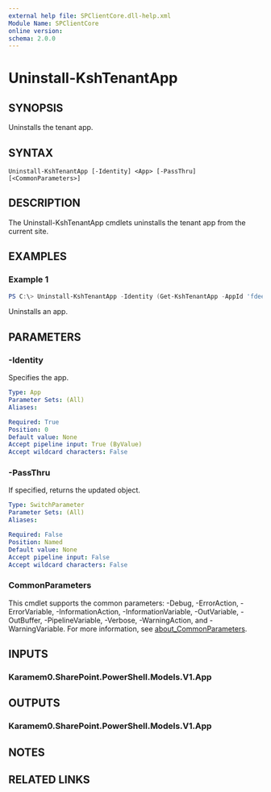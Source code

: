 ```yaml
---
external help file: SPClientCore.dll-help.xml
Module Name: SPClientCore
online version:
schema: 2.0.0
---
```


# Uninstall-KshTenantApp

## SYNOPSIS
Uninstalls the tenant app.

## SYNTAX

```
Uninstall-KshTenantApp [-Identity] <App> [-PassThru] [<CommonParameters>]
```

## DESCRIPTION
The Uninstall-KshTenantApp cmdlets uninstalls the tenant app from the current site.

## EXAMPLES

### Example 1
```powershell
PS C:\> Uninstall-KshTenantApp -Identity (Get-KshTenantApp -AppId 'fdee2390-48bf-409e-956a-20f11a0add59')
```

Uninstalls an app.

## PARAMETERS

### -Identity
Specifies the app.

```yaml
Type: App
Parameter Sets: (All)
Aliases:

Required: True
Position: 0
Default value: None
Accept pipeline input: True (ByValue)
Accept wildcard characters: False
```

### -PassThru
If specified, returns the updated object.

```yaml
Type: SwitchParameter
Parameter Sets: (All)
Aliases:

Required: False
Position: Named
Default value: None
Accept pipeline input: False
Accept wildcard characters: False
```

### CommonParameters
This cmdlet supports the common parameters: -Debug, -ErrorAction, -ErrorVariable, -InformationAction, -InformationVariable, -OutVariable, -OutBuffer, -PipelineVariable, -Verbose, -WarningAction, and -WarningVariable. For more information, see [about_CommonParameters](http://go.microsoft.com/fwlink/?LinkID=113216).

## INPUTS

### Karamem0.SharePoint.PowerShell.Models.V1.App

## OUTPUTS

### Karamem0.SharePoint.PowerShell.Models.V1.App

## NOTES

## RELATED LINKS
